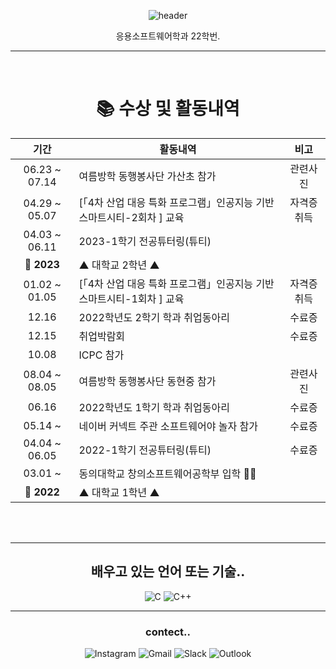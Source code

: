 
<div align="center">
  
![header](https://capsule-render.vercel.app/api?type=waving&color=d3bec2&height=300&section=header&text=hyunjin03&fontSize=90&animation=fadeIn&fontAlignY=38&desc=김현진&fontColor=ffffff&descAlignY=51&descAlign=72)
  
응용소프트웨어학과 22학번.
<br>
<hr>
<br>

# 📚 수상 및 활동내역

| 기간 | 활동내역 | 비고 |
| :---: | ------ | :--: |
| 06.23 ~ 07.14 | 여름방학 동행봉사단 가산초 참가 | 관련사진 |
| 04.29 ~ 05.07 | [「4차 산업 대응 특화 프로그램」인공지능 기반 스마트시티-2회차 ] 교육 |  자격증 취득  |
| 04.03 ~ 06.11 | 2023-1학기 전공튜터링(튜티) |    |
| **🚩 2023** | ▲ 대학교 2학년 ▲ |    |
| 01.02 ~ 01.05 | [「4차 산업 대응 특화 프로그램」인공지능 기반 스마트시티-1회차 ] 교육 |  자격증 취득  |
| 12.16 | 2022학년도 2학기 학과 취업동아리 |  수료증  |
| 12.15 | 취업박람회 |  수료증  |
| 10.08 | ICPC 참가 |    |
| 08.04 ~ 08.05 | 여름방학 동행봉사단 동현중 참가 |  관련사진  |
| 06.16 | 2022학년도 1학기 학과 취업동아리 |  수료증  |
| 05.14 ~ | 네이버 커넥트 주관 소프트웨어야 놀자 참가 |  수료증  |
| 04.04 ~ 06.05 | 2022-1학기 전공튜터링(튜티) |  수료증  |
| 03.01 ~ | 동의대학교 창의소프트웨어공학부 입학 🧑‍🎓 |    |
| **🚩 2022** | ▲ 대학교 1학년 ▲ |    |

<br>
<br>
<hr>

## 배우고 있는 언어 또는 기술..
![C](https://img.shields.io/badge/c-%2300599C.svg?style=for-the-badge&logo=c&logoColor=white) ![C++](https://img.shields.io/badge/c++-%2300599C.svg?style=for-the-badge&logo=c%2B%2B&logoColor=white)


  <hr>
  
  ### contect..
  ![Instagram](https://img.shields.io/badge/Instagram-%23E4405F.svg?style=for-the-badge&logo=Instagram&logoColor=white) ![Gmail](https://img.shields.io/badge/Gmail-D14836?style=for-the-badge&logo=gmail&logoColor=white) ![Slack](https://img.shields.io/badge/Slack-4A154B?style=for-the-badge&logo=slack&logoColor=white) ![Outlook](https://img.shields.io/badge/Microsoft_Outlook-0078D4?style=for-the-badge&logo=microsoft-outlook&logoColor=white)
